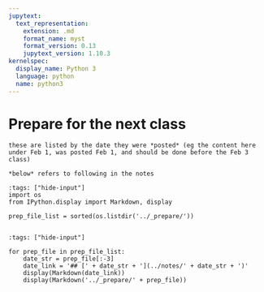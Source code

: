 ```yaml
---
jupytext:
  text_representation:
    extension: .md
    format_name: myst
    format_version: 0.13
    jupytext_version: 1.10.3
kernelspec:
  display_name: Python 3
  language: python
  name: python3
---
```


# Prepare for the next class

```{warning}
these are listed by the date they were *posted* (eg the content here under Feb 1, was posted Feb 1, and should be done before the Feb 3 class)

*below* refers to following in the notes
```

```{code-cell} ipython3
:tags: ["hide-input"]
import os
from IPython.display import Markdown, display

prep_file_list = sorted(os.listdir('../_prepare/'))


```

```{code-cell} ipython3
:tags: ["hide-input"]

for prep_file in prep_file_list:
    date_str = prep_file[:-3]
    date_link = '## [' + date_str + '](../notes/' + date_str + ')'
    display(Markdown(date_link))
    display(Markdown('../_prepare/' + prep_file))
```

